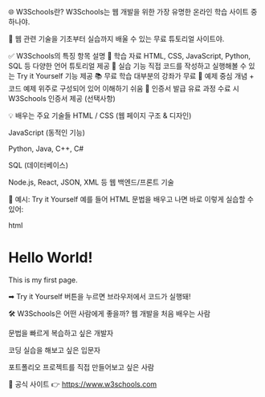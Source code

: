 🌐 W3Schools란?
W3Schools는 웹 개발을 위한 가장 유명한 온라인 학습 사이트 중 하나야.

📘 웹 관련 기술을 기초부터 실습까지 배울 수 있는 무료 튜토리얼 사이트야.

✅ W3Schools의 특징
항목	설명
🧠 학습 자료	HTML, CSS, JavaScript, Python, SQL 등 다양한 언어 튜토리얼 제공
🧪 실습 기능	직접 코드를 작성하고 실행해볼 수 있는 Try it Yourself 기능 제공
📚 무료 학습	대부분의 강좌가 무료
🧾 예제 중심	개념 + 코드 예제 위주로 구성되어 있어 이해하기 쉬움
🪪 인증서 발급	유료 과정 수료 시 W3Schools 인증서 제공 (선택사항)

💡 배우는 주요 기술들
HTML / CSS (웹 페이지 구조 & 디자인)

JavaScript (동적인 기능)

Python, Java, C++, C#

SQL (데이터베이스)

Node.js, React, JSON, XML 등 웹 백엔드/프론트 기술

🧪 예시: Try it Yourself
예를 들어 HTML 문법을 배우고 나면 바로 이렇게 실습할 수 있어:

html

<!DOCTYPE html>
<html>
<body>

<h1>Hello World!</h1>
<p>This is my first page.</p>

</body>
</html>
➡ Try it Yourself 버튼을 누르면 브라우저에서 코드가 실행돼!

🛠 W3Schools은 어떤 사람에게 좋을까?
웹 개발을 처음 배우는 사람

문법을 빠르게 복습하고 싶은 개발자

코딩 실습을 해보고 싶은 입문자

포트폴리오 프로젝트를 직접 만들어보고 싶은 사람

🔗 공식 사이트
👉 https://www.w3schools.com
